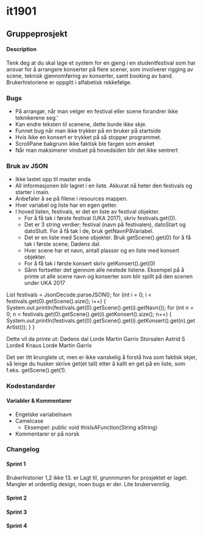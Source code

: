 # it1901
## Gruppeprosjekt 
#### Description
Tenk deg at du skal lage et system for en gjeng i en studentfestival som har ansvar for å arrangere konserter på flere scener, som involverer rigging av scene, teknisk gjennomføring av konserter, samt booking av band. Brukerhistoriene er oppgitt i alfabetisk rekkefølge.

### Bugs
* På arrangør, når man velger en festival eller scene forandrer ikke teknikerene seg.'
* Kan endre teksten til scenene, dette burde ikke skje.
* Funnet bug når man ikke trykker på en bruker på startside
* Hvis ikke en konsert er trykket på så stopper programmet.
* ScrollPane bakgrunn ikke faktisk ble fargen som ønsket
* Når man maksimerer vinduet på hovedsiden blir det ikke sentrert


### Bruk av JSON
* Ikke lastet opp til master enda.
* All informasjonen blir lagret i en liste. Akkurat nå heter den festivals og starter i main.
* Anbefaler å se på filene i resources mappen.
* Hver variabel og liste har en egen getter.
* I hoved listen, festivals, er det en liste av festival objekter.
  * For å få tak i første festival (UKA 2017), skriv festivals.get(0).
  * Det er 3 string verdier; festival (navn på festivalen), datoStart og datoSlutt. For å få tak i de, bruk getNavnPåVariabel.
  * Det er en liste med Scene objekter. Bruk getScene().get(0) for å få tak i første scene, Dødens dal.
  * Hver scene har et navn, antall plasser og en liste med konsert objekter.
  * For å få tak i første konsert skriv getKonsert().get(0)
  * Sånn fortsetter det gjennom alle nestede listene.
Eksempel på å printe ut alle scene navn og konserter som blir spillt på den scenen under UKA 2017

List<Festival> festivals = JsonDecode.parseJSON();
        for (int i = 0; i < festivals.get(0).getScene().size(); i++) {
            System.out.println(festivals.get(0).getScene().get(i).getNavn());
            for (int n = 0; n < festivals.get(0).getScene().get(i).getKonsert().size(); n++) {
                System.out.println(festivals.get(0).getScene().get(i).getKonsert().get(n).getArtist());
            }
        }
 
Dette vil da printe ut:
Dødens dal
Lorde
Martin Garrix
Storsalen
Astrid S
Lorde4
Knaus
Lorde
Martin Garrix

Det ser litt krunglete ut, men er ikke vanskelig å forstå hva som faktisk skjer, så lenge du husker skrive get(et tall) etter å kallt en get på en liste, som f.eks. getScene().get(1). 


### Kodestandarder
#### Variabler & Kommentarer
* Engelske variabelnavn
* Camelcase
  * Eksempel: public void thisIsAFunction(String aString)
* Kommentarer er på norsk

### Changelog
#### Sprint 1
Brukerhistorier 1,2 ikke 13. er Lagt til, grunnmuren for prosjektet er laget. Mangler et ordentlig design, noen bugs er der. Lite brukervennlig. 
#### Sprint 2
#### Sprint 3
#### Sprint 4
